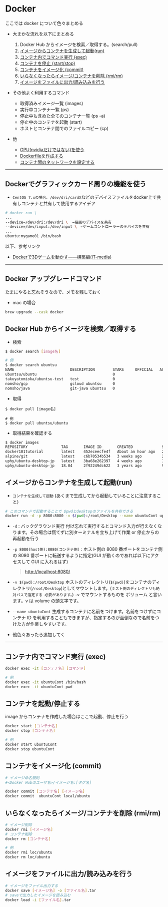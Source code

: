 # Docker

ここでは docker について色々まとめる

- 大まかな流れを以下にまとめる

  1. Docker Hub からイメージを検索／取得する。(search/pull)
  1. [イメージからコンテナを生成して起動(run)](#run)
  1. [コンテナ内でコマンド実行 (exec)](#exec)
  1. [コンテナを停止 (start/stop)](#start_stop)
  1. [コンテナをイメージ化 (commit)](#commit)
  1. [いらなくなったらイメージ/コンテナを削除 (rmi/rm)](#rm)
  1. [イメージをファイルに出力/読み込みを行う](#save_load)

- その他よく利用するコマンド
  - 取得済みイメージ一覧 (images)
  - 実行中コンテナ一覧 (ps)
  - 停止中も含めた全てのコンテナ一覧 (ps -a)
  - 停止中のコンテナを起動 (start)
  - ホストとコンテナ間でのファイルコピー (cp)

- 他
  - [GPU(nvidiaだけではない)を使う](#gpu)
  - [Dockerfileを作成する](WhatDockerfile)
  - [コンテナ間のネットワークを設定する](dockerNetwork)

---

## <a name='gpu'>Dockerでグラフィックカード周りの機能を使う</a>

- `CentOS 7.xの場合、/dev/dri/cardX`などのデバイスファイルをdocker上で共有しコンテナと共有して使用するアイデア

```sh
# docker run \
...
--device=/dev/dri:/dev/dri \  ←描画のデバイスを共有
--device=/dev/input:/dev/input \　←ゲームコントローラーのデバイスを共有
...
ubuntu:mygame01 /bin/bash
```

以下、参考リンク

- [Dockerで3Dゲームを動かす――構築編(IT-media)](https://www.itmedia.co.jp/enterprise/articles/1604/27/news001_3.html)

 ---

## Docker アップグレードコマンド

たまにやると忘れそうなので、メモを残しておく

- mac の場合

```sh
brew upgrade --cask docker
```

## Docker Hub からイメージを検索／取得する

- 検索

```sh
$ docker search [image名]

# 例
$ docker search ubuntsu
NAME                         DESCRIPTION        STARS     OFFICIAL   AUTOMATED
ubuntsu/ubuntu                                  0
takuyatomioka/ubuntsu-test   test               0
nomsho/gcp                   gcloud ubuntsu     0
nomsho/java                  git-java ubuntsu   0
```

- 取得

```docker
$ docker pull [image名]

# 例
$ docker pull ubuntsu/ubuntu
```

- 取得結果を確認する

```sh
$ docker images
REPOSITORY               TAG       IMAGE ID       CREATED             SIZE
docker101tutorial        latest    452eceecfe4f   About an hour ago   28.5MB
alpine/git               latest    c6b70534b534   3 weeks ago         27.4MB
uphy/ubuntu-desktop-jp   latest    3ba68e262397   4 weeks ago         1.34GB
uphy/ubuntu-desktop-jp   18.04     2f92249dc622   3 years ago         908MB
```

## <a name="run">イメージからコンテナを生成して起動(run)</a>

- `コンテナを生成して起動` (あくまで生成してから起動していることに注意すること)

```sh
# このコマンドで起動することで $pwdとdesktopのファイルを共有できる
docker run -d -p 8080:8080 -v $(pwd):/root/Desktop --name ubuntuCont uphy/ubuntu-desktop-jp
```

- `-d` : バックグラウンド実行
  付け忘れて実行するとコマンド入力が行えなくなります。その場合は慌てずに別ターミナルを立ち上げて作業 or 停止からの再起動を行う

- `-p 8080(host側):8080(コンテナ側)` : ホスト側の 8080 番ポートをコンテナ側の 8080 番ポートに転送するように指定(GUI が動くのであれば以下にアクセスして GUI に入れるはず)

  > <http://localhost:8080/>

- `-v $(pwd):/root/Desktop`
  ホストのディレクトリ(`$(pwd)`)をコンテナのディレクトリ(`/root/Desktop`)としてマウントします。(`ホスト側のディレクトリも絶対パスで指定する 必要があります。`)
  `-v` でマウントするものを ボリューム と言います。v は volume の頭文字です。

- `--name ubuntuCont`
  生成するコンテナに名前をつけます。名前をつけずにコンテナ ID を利用することもできますが、指定するのが面倒なので名前をつけた方が作業しやすいです。

- 他色々あったら追加してく

---

## <a name="exec">コンテナ内でコマンド実行 (exec)</a>

```sh
docker exec -it [コンテナ名] [コマンド]

# 例
docker exec -it ubuntuCont /bin/bash
docker exec -it ubuntuCont pwd
```

## <a name="start_stop">コンテナを起動/停止する</a>

image からコンテナを作成した場合はここで起動、停止を行う

```sh
docker start [コンテナ名]
docker stop [コンテナ名]

# 例
docker start ubuntuCont
docker stop ubuntuCont
```

## <a name="commit">コンテナをイメージ化 (commit)</a>

```sh
# イメージ命名規則
#<Docker Hubのユーザ名>/イメージ名:[タグ名]

docker commit [コンテナ名] [イメージ名]
docker commit  ubuntuCont local/ubuntu
```

## <a name="rm">いらなくなったらイメージ/コンテナを削除 (rmi/rm)</a>

```sh
# イメージ削除
docker rmi [イメージ名]
# コンテナ削除
docker rm [コンテナ名]

# 例
docker rmi loc/ubuntu
docker rm loc/ubuntu
```

## <a name="save_load">イメージをファイルに出力/読み込みを行う</a>

```sh
# イメージをファイル出力する
docker save [イメージ名] -o [ファイル名].tar
# saveで出力したイメージを読み込む
docker load -i [ファイル名].tar
```
